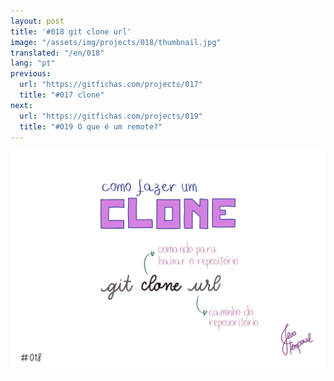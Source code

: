 ```yaml
---
layout: post
title: '#018 git clone url'
image: "/assets/img/projects/018/thumbnail.jpg"
translated: "/en/018"
lang: "pt"
previous:
  url: "https://gitfichas.com/projects/017"
  title: "#017 clone"
next:
  url: "https://gitfichas.com/projects/019"
  title: "#019 O que é um remote?"
---
```


<img alt="O comando git clone url serve para baixar o projeto pra sua máquina, url é o caminho do projeto na cloud." src="/assets/img/projects/018/full.jpg">